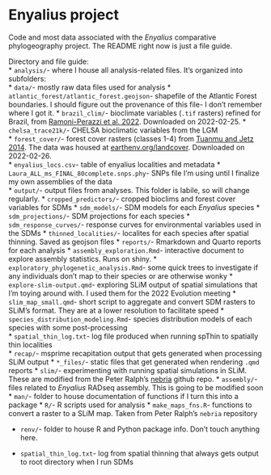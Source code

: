 
<!-- README.md is generated from README.Rmd. Please edit that file -->

# Enyalius project

Code and most data associated with the *Enyalius* comparative
phylogeography project. The README right now is just a file guide.

Directory and file guide:  
\* `analysis/`- where I house all analysis-related files. It’s organized
into subfolders:  
\* `data/`- mostly raw data files used for analysis \*
`atlantic_forest/atlantic_forest.geojson`- shapefile of the Atlantic
Forest boundaries. I should figure out the provenance of this file- I
don’t remember where I got it. \* `brazil_clim/`- bioclimate variables
(`.tif` rasters) refined for Brazil, from [Ramoni-Perazzi et
al. 2022](https://rmets.onlinelibrary.wiley.com/doi/abs/10.1002/joc.7325).
Downloaded on 2022-02-25. \* `chelsa_trace21k/`- CHELSA bioclimatic
variables from the LGM  
\* `forest_cover/`- forest cover rasters (classes 1-4) from [Tuanmu and
Jetz 2014](https://onlinelibrary.wiley.com/doi/abs/10.1111/geb.12182).
The data was housed at
[earthenv.org/landcover](https://www.earthenv.org/landcover). Downloaded
on 2022-02-26.  
\* `enyalius_locs.csv`- table of enyalius localities and metadata \*
`Laura_ALL_ms_FINAL_80complete.snps.phy`- SNPs file I’m using until I
finalize my own assemblies of the data  
\* `output/`- output files from analyses. This folder is labile, so will
change regularly. \* `cropped_predictors/`- cropped bioclims and forest
cover variables for SDMs \* `sdm_models/`- SDM models for each
*Enyalius* species \* `sdm_projections/`- SDM projections for each
species \* `sdm_response_curves/`- response curves for environmental
variables used in the SDMs \* `thinned_localities/`- localites for each
species after spatial thinning. Saved as geojson files \* `reports/`-
Rmarkdown and Quarto reports for each analysis \*
`assembly_exploration.Rmd`- interactive document to explore assembly
statistics. Runs on shiny. \* `exploratory_phylogenetic_analysis.Rmd`-
some quick trees to investigate if any individuals don’t map to their
species or are otherwise wonky \* `explore-slim-output.qmd`- exploring
SLiM output of spatial simulations that I’m toying around with. I used
them for the 2022 Evolution meeting \* `slim_map_small.qmd`- short
script to aggregate and convert SDM rasters to SLiM’s format. They are
at a lower resolution to facilitate speed \*
`species_distribution_modeling.Rmd`- species distribution models of each
species with some post-processing  
\* `spatial_thin_log.txt`- log file produced when running spThin to
spatially thin localities  
\* `recap/`- msprime recapitation output that gets generated when
processing SLiM output \* `*_files/`- static files that get generated
when rendering `.qmd` reports \* `slim/`- experimenting with running
spatial simulations in SLiM. These are modified from the Peter Ralph’s
[nebria](https://github.com/petrelharp/nebria) github repo. \*
`assembly/`- files related to *Enyalius* RADseq assembly. This is going
to be modified soon \* `man/`- folder to house documentation of
functions if I turn this into a package \* `R/`- R scripts used for
analysis \* `make_maps_fns.R`- functions to convert a raster to a SLiM
map. Taken from Peter Ralph’s `nebria` repository

- `renv/`- folder to house R and Python package info. Don’t touch
  anything here.

- `spatial_thin_log.txt`- log from spatial thinning that always gets
  output to root directory when I run SDMs
